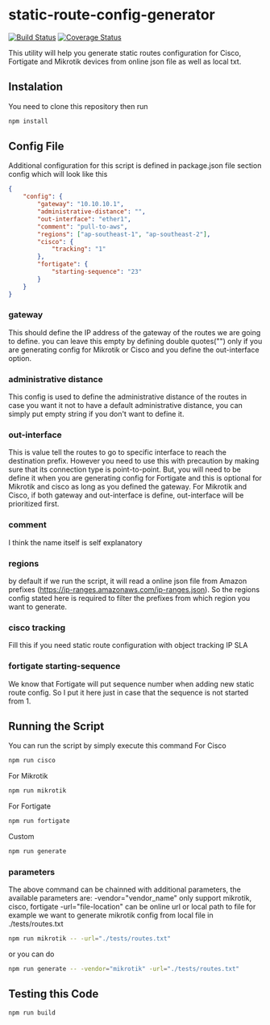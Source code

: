 # static-route-config-generator

[![Build Status](https://travis-ci.org/rimaulana/static-route-config-generator.svg?branch=master)](https://travis-ci.org/rimaulana/static-route-config-generator)
[![Coverage Status](https://coveralls.io/repos/github/rimaulana/static-route-config-generator/badge.svg?branch=master)](https://coveralls.io/github/rimaulana/static-route-config-generator?branch=master)

This utility will help you generate static routes configuration for Cisco, Fortigate and Mikrotik devices from online json file as well as local txt.

## Instalation

You need to clone this repository then run

```bash
npm install
```

## Config File

Additional configuration for this script is defined in package.json file section config which will look like this

```json
{
    "config": {
        "gateway": "10.10.10.1",
        "administrative-distance": "",
        "out-interface": "ether1",
        "comment": "pull-to-aws",
        "regions": ["ap-southeast-1", "ap-southeast-2"],
        "cisco": {
            "tracking": "1"
        },
        "fortigate": {
            "starting-sequence": "23"
        }
    }
}
```

### gateway

This should define the IP address of the gateway of the routes we are going to define. you can leave this empty by defining double quotes("") only if you are generating config for Mikrotik or Cisco and you define the out-interface option.

### administrative distance

This config is used to define the administrative distance of the routes in case you want it not to have a default administrative distance, you can simply put empty string if you don't want to define it.

### out-interface

This is value tell the routes to go to specific interface to reach the destination prefix. However you need to use this with precaution by making sure that its connection type is point-to-point. But, you will need to be define it when you are
generating config for Fortigate and this is optional for Mikrotik and cisco as long as you defined the gateway. For Mikrotik and Cisco, if both gateway and out-interface is define, out-interface will be prioritized first.

### comment

I think the name itself is self explanatory

### regions

by default if we run the script, it will read a online json file from Amazon prefixes (https://ip-ranges.amazonaws.com/ip-ranges.json). So the regions config stated here is required to filter the prefixes from which region you want to generate.

### cisco tracking

Fill this if you need static route configuration with object tracking IP SLA

### fortigate starting-sequence

We know that Fortigate will put sequence number when adding new static route config. So I put it here just in case that the sequence is not started from 1.

## Running the Script

You can run the script by simply execute this command For Cisco

```bash
npm run cisco
```

For Mikrotik

```bash
npm run mikrotik
```

For Fortigate

```bash
npm run fortigate
```

Custom

```bash
npm run generate
```

### parameters

The above command can be chainned with additional parameters, the available parameters are: -vendor="vendor_name" only support mikrotik, cisco, fortigate -url="file-location" can be online url or local path to file for example we want to generate
mikrotik config from local file in ./tests/routes.txt

```bash
npm run mikrotik -- -url="./tests/routes.txt"
```

or you can do

```bash
npm run generate -- -vendor="mikrotik" -url="./tests/routes.txt"
```

## Testing this Code

```bash
npm run build
```
